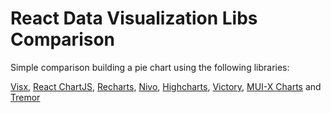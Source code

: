 # React Data Visualization Libs Comparison
Simple comparison building a pie chart using the following libraries:

[Visx](https://airbnb.io/visx/), [React ChartJS](https://react-chartjs-2.js.org), [Recharts](https://recharts.org/en-US/), [Nivo](https://nivo.rocks), [Highcharts](https://github.com/highcharts/highcharts-react),
[Victory](https://formidable.com/open-source/victory/), [MUI-X Charts](https://mui.com/x/react-charts/) and [Tremor](https://www.tremor.so)
